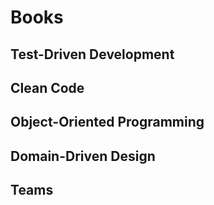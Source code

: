 # Books

## Test-Driven Development

## Clean Code

## Object-Oriented Programming

## Domain-Driven Design

## Teams
